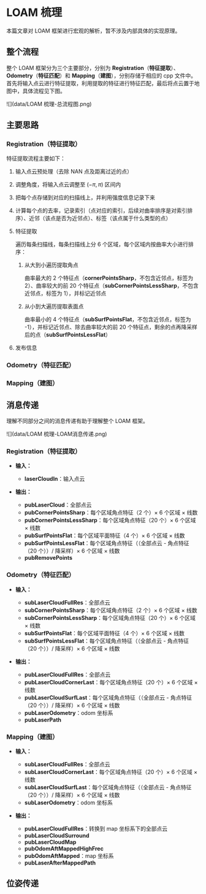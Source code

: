 # LOAM 梳理

本篇文章对 LOAM 框架进行宏观的解析，暂不涉及内部具体的实现原理。





## 整个流程

整个 LOAM 框架分为三个主要部分，分别为 **Registration**（**特征提取**）、**Odometry**（**特征匹配**）和 **Mapping**（**建图**），分别存储于相应的 cpp 文件中。首先将输入点云进行特征提取，利用提取的特征进行特征匹配，最后将点云置于地图中，具体流程见下图。

![](data/LOAM 梳理-总流程图.png)

## 主要思路

### Registration（特征提取）

特征提取流程主要如下：

1. 输入点云预处理（去除 NAN 点及距离过近的点）

2. 调整角度，将输入点云调整至 $(-\pi,\pi)$ 区间内

3. 把每个点存储到对应的扫描线上，并利用强度信息记录下来

4. 计算每个点的去率，记录索引（点对应的索引，后续对曲率排序是对索引排序）、近邻（该点是否为近邻点）、标签（该点属于什么类型的点）

5. 特征提取

   遍历每条扫描线，每条扫描线上分 6 个区域，每个区域内按曲率大小进行排序：

    1. 从大到小遍历提取角点

       曲率最大的 2 个特征点（**cornerPointsSharp**，不包含近邻点，标签为 2）、曲率较大的前 20 个特征点（**subCornerPointsLessSharp**，不包含近邻点，标签为 1），并标记近邻点

    2. 从小到大遍历提取表面点

       曲率最小的 4 个特征点（**subSurfPointsFlat**，不包含近邻点，标签为 -1），并标记近邻点、除去曲率较大的前 20 个特征点，剩余的点再降采样后的点（**subSurfPointsLessFlat**）

6. 发布信息

### Odometry（特征匹配）



### Mapping（建图）



## 消息传递

理解不同部分之间的消息传递有助于理解整个 LOAM 框架。

![](data/LOAM 梳理-LOAM消息传递.png)

### Registration（特征提取）

- **输入：**
  - **laserCloudIn**：输入点云

- **输出：**
  - **pubLaserCloud**：全部点云
  - **pubCornerPointsSharp**：每个区域角点特征（2 个）× 6 个区域 × 线数
  - **pubCornerPointsLessSharp**：每个区域角点特征（20 个）× 6 个区域 × 线数
  - **pubSurfPointsFlat**：每个区域平面特征（4 个）× 6 个区域 × 线数
  - **pubSurfPointsLessFlat**：每个区域角点特征（（全部点云 - 角点特征（20 个））/ 降采样）× 6 个区域 × 线数
  - **pubRemovePoints**

### Odometry（特征匹配）

- **输入：**
  - **subLaserCloudFullRes**：全部点云
  - **subCornerPointsSharp**：每个区域角点特征（2 个）× 6 个区域 × 线数
  - **subCornerPointsLessSharp**：每个区域角点特征（20 个）× 6 个区域 × 线数
  - **subSurfPointsFlat**：每个区域平面特征（4 个）× 6 个区域 × 线数
  - **subSurfPointsLessFlat**：每个区域角点特征（（全部点云 - 角点特征（20 个））/ 降采样）× 6 个区域 × 线数

- **输出：**
  - **pubLaserCloudFullRes**：全部点云
  - **pubLaserCloudCornerLast**：每个区域角点特征（20 个）× 6 个区域 × 线数
  - **pubLaserCloudSurfLast**：每个区域角点特征（（全部点云 - 角点特征（20 个））/ 降采样）× 6 个区域 × 线数
  - **pubLaserOdometry**：odom 坐标系
  - **pubLaserPath**

### Mapping（建图）

- **输入：**
  - **subLaserCloudFullRes**：全部点云
  - **subLaserCloudCornerLast**：每个区域角点特征（20 个）× 6 个区域 × 线数
  - **subLaserCloudSurfLast**：每个区域角点特征（（全部点云 - 角点特征（20 个））/ 降采样）× 6 个区域 × 线数
  - **subLaserOdometry**：odom 坐标系

- **输出：**
  - **pubLaserCloudFullRes**：转换到 map 坐标系下的全部点云
  - **pubLaserCloudSurround**
  - **pubLaserCloudMap**
  - **pubOdomAftMappedHighFrec**
  - **pubOdomAftMapped**：map 坐标系
  - **pubLaserAfterMappedPath**

## 位姿传递

